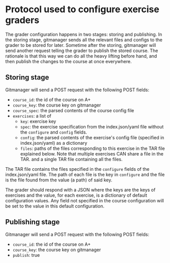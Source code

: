 # Protocol used to configure exercise graders

The grader configuration happens in two stages: storing and publishing. In the
storing stage, gitmanager sends all the relevant files and configs to the grader
to be stored for later. Sometime after the storing, gitmanager will send another
request telling the grader to publish the stored course. The rationale is that
this way we can do all the heavy lifting before hand, and then publish the
changes to the course at once everywhere.

## Storing stage

Gitmanager will send a POST request with the following POST fields:
* `course_id`: the id of the course on A+
* `course_key`: the course key on gitmanager
* `course_spec`: the parsed contents of the course config file
* `exercises`: a list of
    * `key`: exercise key
    * `spec`: the exercise specification from the index.json/yaml file without
    the `configure` and `config` fields.
    * `config`: the parsed contents of the exercise's config file (specified in
    index.json/yaml) as a dictionary
    * `files`: paths of the files corresponding to this exercise in the TAR
    file explained below. Note that multiple exercises CAN share a file in the
    TAR.
and a single TAR file containing all the files.

The TAR file contains the files specified in the `configure` fields of the
index.json/yaml file. The path of each file is the key in `configure` and the
file is the file found from the value (a path) of said key.

The grader should respond with a JSON where the keys are the keys of exercises
and the value, for each exercise, is a dictionary of default configuration
values. Any field not specified in the course configuration will be set to
the value in this default configuration.

## Publishing stage

Gitmanager will send a POST request with the following POST fields:
* `course_id`: the id of the course on A+
* `course_key`: the course key on gitmanager
* `publish`: true
